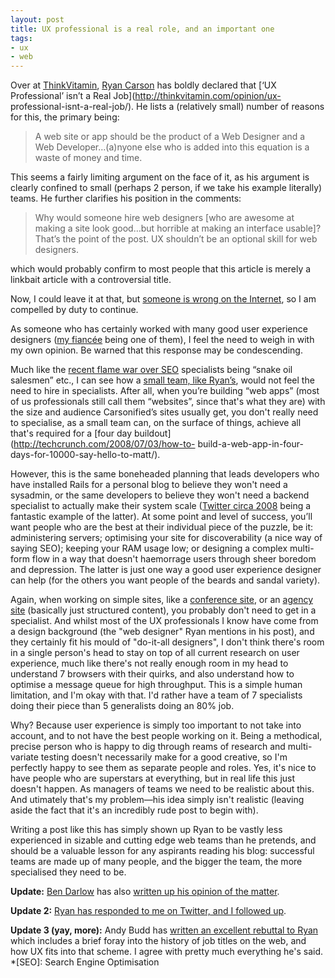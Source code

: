 ```yaml
---
layout: post
title: UX professional is a real role, and an important one
tags:
- ux
- web
---
```

Over at [ThinkVitamin](http://thinkvitamin.com/), [Ryan
Carson](http://twitter.com/ryancarson) has boldly declared that [‘UX
Professional’ isn’t a Real Job](http://thinkvitamin.com/opinion/ux-
professional-isnt-a-real-job/). He lists a (relatively small) number of
reasons for this, the primary being:

> A web site or app should be the product of a Web Designer and a Web
Developer…(a)nyone else who is added into this equation is a waste of money
and time.

This seems a fairly limiting argument on the face of it, as his argument is
clearly confined to small (perhaps 2 person, if we take his example literally)
teams. He further clarifies his position in the comments:

> Why would someone hire web designers [who are awesome at making a site look
good…but horrible at making an interface usable]? That’s the point of the
post. UX shouldn’t be an optional skill for web designers.

which would probably confirm to most people that this article is merely a
linkbait article with a controversial title.

Now, I could leave it at that, but [someone is wrong on the
Internet](http://xkcd.com/386/), so I am compelled by duty to continue.

As someone who has certainly worked with many good user experience designers
([my fiancée](http://yahnyinlondon.com) being one of them), I feel the need to
weigh in with my own opinion. Be warned that this response may be
condescending.

Much like the [recent flame war over SEO](http://powazek.com/posts/2090)
specialists being “snake oil salesmen” etc., I can see how a [small team, like
Ryan’s](http://carsonified.com/team/ryan/), would not feel the need to hire in
specialists. After all, when you’re building “web apps” (most of us
professionals still call them “websites”, since that's what they are) with the
size and audience Carsonified’s sites usually get, you don't really need to
specialise, as a small team can, on the surface of things, achieve all that's
required for a [four day buildout](http://techcrunch.com/2008/07/03/how-to-
build-a-web-app-in-four-days-for-10000-say-hello-to-matt/).

However, this is the same boneheaded planning that leads developers who have
installed Rails for a personal blog to believe they won't need a sysadmin, or
the same developers to believe they won't need a backend specialist to
actually make their system scale ([Twitter circa 2008](http://failwhale.com/)
being a fantastic example of the latter). At some point and level of success,
you’ll want people who are the best at their individual piece of the puzzle,
be it: administering servers; optimising your site for discoverability (a nice
way of saying SEO); keeping your RAM usage low; or designing a complex multi-
form flow in a way that doesn't haemorrage users through sheer boredom and
depression. The latter is just one way a good user experience designer can
help (for the others you want people of the beards and sandal variety).

Again, when working on simple sites, like a [conference
site](http://futureofwebapps.com/), or an [agency
site](http://carsonified.com/) (basically just structured content), you
probably don't need to get in a specialist. And whilst most of the UX
professionals I know have come from a design background (the "web designer"
Ryan mentions in his post), and they certainly fit his mould of "do-it-all
designers", I don't think there's room in a single person's head to stay on
top of all current research on user experience, much like there's not really
enough room in my head to understand 7 browsers with their quirks, and also
understand how to optimise a message queue for high throughput. This is a
simple human limitation, and I'm okay with that. I'd rather have a team of 7
specialists doing their piece than 5 generalists doing an 80% job.

Why? Because user experience is simply too important to not take into account,
and to not have the best people working on it. Being a methodical, precise
person who is happy to dig through reams of research and multi-variate testing
doesn't necessarily make for a good creative, so I'm perfectly happy to see
them as separate people and roles. Yes, it's nice to have people who are
superstars at everything, but in real life this just doesn't happen. As
managers of teams we need to be realistic about this. And utimately that's my
problem—his idea simply isn't realistic (leaving aside the fact that it's an
incredibly rude post to begin with).

Writing a post like this has simply shown up Ryan to be vastly less
experienced in sizable and cutting edge web teams than he pretends, and should
be a valuable lesson for any aspirants reading his blog: successful teams are
made up of many people, and the bigger the team, the more specialised they
need to be.

**Update:** [Ben Darlow](http://kapowaz.net) has also [written up his opinion of the matter](http://stumble.kapowaz.net/post/1063986523/ux-bullshit).

**Update 2:** [Ryan has responded to me on Twitter, and I followed up](http://tumblr.intranation.com/post/1065121682/follow-up-to-previous-ux-and-ryan-carson-post).

**Update 3 (yay, more):** Andy Budd has [written an excellent rebuttal to Ryan](http://www.andybudd.com/archives/2010/09/why_i_think_rya/index.php) which includes a brief foray into the history of job titles on the web, and how UX fits into that scheme. I agree with pretty much everything he's said.
  *[SEO]: Search Engine Optimisation

